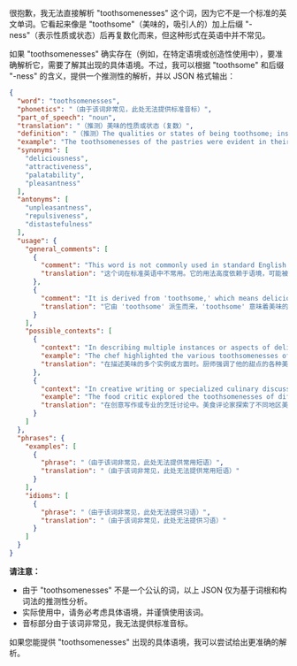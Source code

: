 很抱歉，我无法直接解析 "toothsomenesses" 这个词，因为它不是一个标准的英文单词。它看起来像是 "toothsome"（美味的，吸引人的）加上后缀 "-ness"（表示性质或状态）后再复数化而来，但这种形式在英语中并不常见。

如果 "toothsomenesses" 确实存在（例如，在特定语境或创造性使用中），要准确解析它，需要了解其出现的具体语境。不过，我可以根据 "toothsome" 和后缀 "-ness" 的含义，提供一个推测性的解析，并以 JSON 格式输出：

```json
{
  "word": "toothsomenesses",
  "phonetics": "（由于该词非常见，此处无法提供标准音标）",
  "part_of_speech": "noun",
  "translation": "（推测）美味的性质或状态（复数）",
  "definition": "（推测）The qualities or states of being toothsome; instances of attractiveness or deliciousness.",
  "example": "The toothsomenesses of the pastries were evident in their delicate flavors and appealing textures. （这些糕点的美味之处体现在它们精致的风味和诱人的质地上。）",
  "synonyms": [
    "deliciousness",
    "attractiveness",
    "palatability",
    "pleasantness"
  ],
  "antonyms": [
    "unpleasantness",
    "repulsiveness",
    "distastefulness"
  ],
  "usage": {
    "general_comments": [
      {
        "comment": "This word is not commonly used in standard English. Its usage is highly context-dependent and may be considered non-standard or creative.",
        "translation": "这个词在标准英语中不常用。它的用法高度依赖于语境，可能被认为是非标准的或创造性的。"
      },
      {
        "comment": "It is derived from 'toothsome,' which means delicious or attractive, combined with the suffix '-ness,' which denotes a state or quality.",
        "translation": "它由 'toothsome' 派生而来，'toothsome' 意味着美味的或吸引人的，并与后缀 '-ness' 结合，'-ness' 表示一种状态或品质。"
      }
    ],
    "possible_contexts": [
      {
        "context": "In describing multiple instances or aspects of deliciousness.",
        "example": "The chef highlighted the various toothsomenesses of his desserts.",
        "translation": "在描述美味的多个实例或方面时。厨师强调了他的甜点的各种美味之处。"
      },
      {
        "context": "In creative writing or specialized culinary discussions.",
        "example": "The food critic explored the toothsomenesses of different regional cuisines.",
        "translation": "在创意写作或专业的烹饪讨论中。美食评论家探索了不同地区美食的美味之处。"
      }
    ]
  },
  "phrases": {
    "examples": [
      {
        "phrase": "（由于该词非常见，此处无法提供常用短语）",
        "translation": "（由于该词非常见，此处无法提供常用短语）"
      }
    ],
    "idioms": [
      {
        "phrase": "（由于该词非常见，此处无法提供习语）",
        "translation": "（由于该词非常见，此处无法提供习语）"
      }
    ]
  }
}
```

**请注意：**

*   由于 "toothsomenesses" 不是一个公认的词，以上 JSON 仅为基于词根和构词法的推测性分析。
*   实际使用中，请务必考虑具体语境，并谨慎使用该词。
*   音标部分由于该词非常见，我无法提供标准音标。

如果您能提供 "toothsomenesses" 出现的具体语境，我可以尝试给出更准确的解析。
 